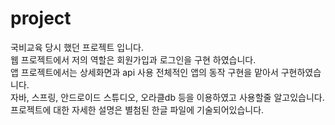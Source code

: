 # project
국비교육 당시 했던 프로젝트 입니다.</br>
웹 프로젝트에서 저의 역할은 회원가입과 로그인을 구현 하였습니다.</br>
앱 프로젝트에서는 상세화면과 api 사용 전체적인 앱의 동작 구현을 맡아서 구현하였습니다.
</br>
자바, 스프링, 안드로이드 스튜디오, 오라클db 등을 이용하였고 사용할줄 알고있습니다.
</br>
프로젝트에 대한 자세한 설명은 별첨된 한글 파일에 기술되어있습니다.
